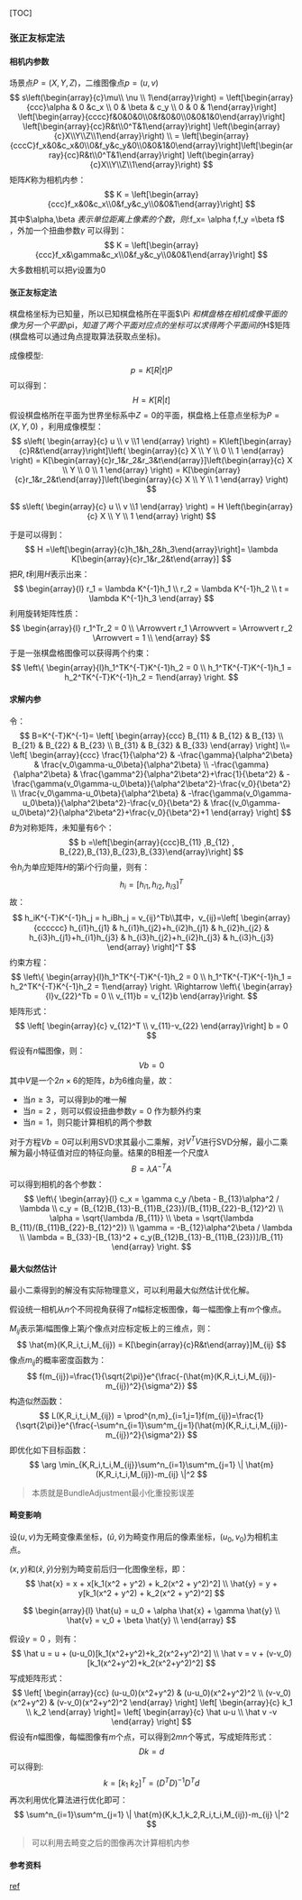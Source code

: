 [TOC]

### 张正友标定法

#### 相机内参数

场景点$P=(X,Y,Z)$，二维图像点$p=(u,v)$
$$
s\left(\begin{array}{c}\mu\\ \nu \\ 1\end{array}\right) = \left[\begin{array}{ccc}\alpha & 0 &c_x \\ 0 & \beta & c_y \\ 0 & 0 & 1\end{array}\right] \left[\begin{array}{cccc}f&0&0&0\\0&f&0&0\\0&0&1&0\end{array}\right] \left[\begin{array}{cc}R&t\\0^T&1\end{array}\right] \left(\begin{array}{c}X\\Y\\Z\\1\end{array}\right) \\
= \left[\begin{array}{cccC}f_x&0&c_x&0\\0&f_y&c_y&0\\0&0&1&0\end{array}\right]\left[\begin{array}{cc}R&t\\0^T&1\end{array}\right] \left(\begin{array}{c}X\\Y\\Z\\1\end{array}\right)
$$
矩阵$K$称为相机内参：
$$
K = \left[\begin{array}{ccc}f_x&0&c_x\\0&f_y&c_y\\0&0&1\end{array}\right]
$$
其中$\alpha,\beta $表示单位距离上像素的个数，则:$f_x= \alpha f,f_y =\beta f$ ，外加一个扭曲参数$\gamma$ 可以得到：
$$
K = \left[\begin{array}{ccc}f_x&\gamma&c_x\\0&f_y&c_y\\0&0&1\end{array}\right]
$$
大多数相机可以把$\gamma$设置为0

#### 张正友标定法

棋盘格坐标为已知量，所以已知棋盘格所在平面$\Pi $和棋盘格在相机成像平面的像为另一个平面$\pi$，知道了两个平面对应点的坐标可以求得两个平面间的$H$矩阵(棋盘格可以通过角点提取算法获取点坐标)。

成像模型:
$$
p = K[R|t]P 
$$
可以得到：
$$
H = K[R|t]
$$
假设棋盘格所在平面为世界坐标系中$Z=0$的平面，棋盘格上任意点坐标为$P=(X,Y,0)$ ，利用成像模型：
$$
s\left(
\begin{array}{c} u \\ v \\1 \end{array}  \right) = K\left[\begin{array}{c}R&t\end{array}\right]\left(
\begin{array}{c} X \\ Y \\ 0 \\ 1 \end{array}  \right) = K[\begin{array}{c}r_1&r_2&r_3&t\end{array}]\left(\begin{array}{c} X \\ Y \\ 0 \\ 1 \end{array}  \right)
= K[\begin{array}{c}r_1&r_2&t\end{array}]\left(\begin{array}{c} X \\ Y \\ 1 \end{array}  \right)
$$

$$
s\left(
\begin{array}{c} u \\ v \\1 \end{array}  \right) = H \left(\begin{array}{c} X \\ Y \\ 1 \end{array}  \right)
$$



于是可以得到：
$$
H =\left[\begin{array}{c}h_1&h_2&h_3\end{array}\right]= \lambda K[\begin{array}{c}r_1&r_2&t\end{array}]
$$
把$R,t$利用$H$表示出来：
$$
\begin{array}{l}
r_1 = \lambda K^{-1}h_1 \\
r_2 = \lambda K^{-1}h_2 \\
t = \lambda K^{-1}h_3
\end{array}
$$
利用旋转矩阵性质：
$$
\begin{array}{l}
r_1^Tr_2 = 0 \\
\Arrowvert r_1 \Arrowvert = \Arrowvert r_2 \Arrowvert = 1 \\
\end{array}
$$
于是一张棋盘格图像可以获得两个约束：
$$
\left\{
\begin{array}{l}h_1^TK^{-T}K^{-1}h_2 = 0 \\ h_1^TK^{-T}K^{-1}h_1 = h_2^TK^{-T}K^{-1}h_2 = 1\end{array}
\right.
$$

#### 求解内参

令：
$$
B=K^{-T}K^{-1}=
\left[
\begin{array}{ccc}
B_{11} & B_{12} & B_{13} \\
B_{21} & B_{22} & B_{23} \\
B_{31} & B_{32} & B_{33}
\end{array}
\right] \\=
\left[
\begin{array}{ccc}
\frac{1}{\alpha^2} & -\frac{\gamma}{\alpha^2\beta} & \frac{v_0\gamma-u_0\beta}{\alpha^2\beta} \\
-\frac{\gamma}{\alpha^2\beta} & \frac{\gamma^2}{\alpha^2\beta^2}+\frac{1}{\beta^2} & -\frac{\gamma(v_0\gamma-u_0\beta)}{\alpha^2\beta^2}-\frac{v_0}{\beta^2} \\
\frac{v_0\gamma-u_0\beta}{\alpha^2\beta} & -\frac{\gamma(v_0\gamma-u_0\beta)}{\alpha^2\beta^2}-\frac{v_0}{\beta^2} & \frac{(v_0\gamma-u_0\beta)^2}{\alpha^2\beta^2}+\frac{v_0}{\beta^2}+1
\end{array}
\right]
$$
$B$为对称矩阵，未知量有6个：
$$
b =\left[\begin{array}{ccc}B_{11} ,B_{12} , B_{22},B_{13},B_{23},B_{33}\end{array}\right]
$$
令$h_i$为单应矩阵$H$的第$i$个行向量，则有：
$$
h_i = [h_{i1},h_{i2},h_{i3}]^T
$$
故：
$$
h_iK^{-T}K^{-1}h_j = h_iBh_j = v_{ij}^Tb\\其中，v_{ij}=\left[ \begin{array}{cccccc} h_{i1}h_{j1} & h_{i1}h_{j2}+h_{i2}h_{j1} & h_{i2}h_{j2} & h_{i3}h_{j1}+h_{i1}h_{j3} & h_{i3}h_{j2}+h_{i2}h_{j3} & h_{i3}h_{j3} \end{array} \right]^T
$$
约束方程：
$$
\left\{
\begin{array}{l}h_1^TK^{-T}K^{-1}h_2 = 0 \\ h_1^TK^{-T}K^{-1}h_1 = h_2^TK^{-T}K^{-1}h_2 = 1\end{array}
\right. \Rightarrow \left\{ \begin{array}{l}v_{22}^Tb = 0 \\ v_{11}b = v_{12}b \end{array}\right.
$$
矩阵形式：
$$
\left[ \begin{array}{c} v_{12}^T \\ v_{11}-v_{22} \end{array}\right] b  = 0
$$
假设有$n$幅图像，则：
$$
Vb = 0
$$
其中$V$是一个$2n\times 6$的矩阵，$b$为6维向量，故：

+ 当$n\ge 3$，可以得到$b$的唯一解
+ 当$n=2$ ，则可以假设扭曲参数$\gamma=0$ 作为额外约束
+ 当$n=1$，则只能计算相机的两个参数

对于方程$Vb=0$可以利用SVD求其最小二乘解，对$V^TV$进行SVD分解，最小二乘解为最小特征值对应的特征向量。结果的B相差一个尺度$\lambda$
$$
B= \lambda A^{-T}A
$$
可以得到相机的各个参数：
$$
\left\{
\begin{array}{l}
c_x = \gamma c_y /\beta - B_{13}\alpha^2 / \lambda  \\
c_y = (B_{12}B_{13}-B_{11}B_{23})/(B_{11}B_{22}-B_{12}^2) \\
\alpha = \sqrt{\lambda /B_{11}} \\
\beta = \sqrt{\lambda B_{11}/(B_{11}B_{22}-B_{12}^2)} \\
\gamma = -B_{12}\alpha^2\beta / \lambda \\
\lambda = B_{33}-[B_{13}^2 + c_y(B_{12}B_{13}-B_{11}B_{23})]/B_{11}
\end{array}
\right.
$$

#### 最大似然估计

最小二乘得到的解没有实际物理意义，可以利用最大似然估计优化解。

假设统一相机从$n$个不同视角获得了$n$幅标定板图像，每一幅图像上有$m$个像点。

$M_{ij}$表示第$i$幅图像上第$j$个像点对应标定板上的三维点，则：
$$
\hat{m}(K,R_i,t_i,M_{ij}) = K[\begin{array}{c}R&t\end{array}]M_{ij}
$$
像点$m_{ij}$的概率密度函数为：
$$
f(m_{ij})=\frac{1}{\sqrt{2\pi}}e^{\frac{-(\hat{m}(K,R_i,t_i,M_{ij})-m_{ij})^2}{\sigma^2}}
$$
构造似然函数：
$$
L(K,R_i,t_i,M_{ij}) = \prod^{n,m}_{i=1,j=1}f(m_{ij})=\frac{1}{\sqrt{2\pi}}e^{\frac{-\sum^n_{i=1}\sum^m_{j=1}(\hat{m}(K,R_i,t_i,M_{ij})-m_{ij})^2}{\sigma^2}}
$$
即优化如下目标函数：
$$
\arg \min_{K,R_i,t_i,M_{ij}}\sum^n_{i=1}\sum^m_{j=1} \| \hat{m}(K,R_i,t_i,M_{ij})-m_{ij} \|^2
$$

> 本质就是BundleAdjustment最小化重投影误差

#### 畸变影响

设$(u,v)$为无畸变像素坐标，$(\hat{u},\hat{v})$为畸变作用后的像素坐标，$(u_0,v_0)$为相机主点。

$(x,y)$和$(\hat{x},\hat{y})$分别为畸变前后归一化图像坐标，即：
$$
\hat{x} = x + x[k_1(x^2 + y^2) + k_2(x^2 + y^2)^2] \\
\hat{y} = y + y[k_1(x^2 + y^2) + k_2(x^2 + y^2)^2]
$$

$$
\begin{array}{l}
\hat{u} = u_0 + \alpha \hat{x} + \gamma \hat{y} \\
\hat{v} = v_0 + \beta \hat{y} \\
\end{array}
$$

假设$\gamma=0$ ，则有：
$$
\hat u = u + (u-u_0)[k_1(x^2+y^2)+k_2(x^2+y^2)^2] \\
\hat v = v + (v-v_0)[k_1(x^2+y^2)+k_2(x^2+y^2)^2]
$$
写成矩阵形式：
$$
\left[
\begin{array}{cc}
(u-u_0)(x^2+y^2) & (u-u_0)(x^2+y^2)^2 \\
(v-v_0)(x^2+y^2) & (v-v_0)(x^2+y^2)^2
\end{array}
\right]
\left[
\begin{array}{c}
k_1 \\ k_2
\end{array}
\right]=
\left[
\begin{array}{c}
\hat u-u \\ \hat v -v
\end{array}
\right]
$$
假设有$n$幅图像，每幅图像有$m$个点，可以得到$2mn$个等式，写成矩阵形式：
$$
Dk=d
$$
可以得到:
$$
k=[k_1\ k_2]^T = (D^TD)^{-1}D^Td
$$
再次利用优化算法进行优化即可：
$$
\sum^n_{i=1}\sum^m_{j=1} \| \hat{m}(K,k_1,k_2,R_i,t_i,M_{ij})-m_{ij} \|^2
$$

> 可以利用去畸变之后的图像再次计算相机内参



#### 参考资料

[ref](https://blog.csdn.net/brookicv/article/details/79155013)